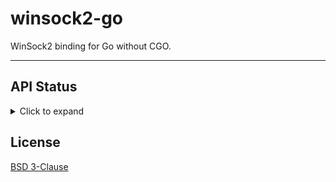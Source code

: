winsock2-go
=====

WinSock2 binding for Go without CGO.

---
## API Status
<details>
<summary>Click to expand</summary>

Status                                                                                                                                                               | Function                         | C++                              | Notes
:---:                                                                                                                                                                | :---                             | :---                             | :---
<img alt="implemented" src="https://raw.githubusercontent.com/K4rian/winsock2-go/assets/icons/bullet_implemented.svg" height="24px" width="24px" align="center">     | __WSAFDIsSet                     | __WSAFDIsSet                     | 
<img alt="implemented" src="https://raw.githubusercontent.com/K4rian/winsock2-go/assets/icons/bullet_implemented.svg" height="24px" width="24px" align="center">     | Accept                           | accept                           |
<img alt="implemented" src="https://raw.githubusercontent.com/K4rian/winsock2-go/assets/icons/bullet_implemented.svg" height="24px" width="24px" align="center">     | Bind                             | bind                             |
<img alt="implemented" src="https://raw.githubusercontent.com/K4rian/winsock2-go/assets/icons/bullet_implemented.svg" height="24px" width="24px" align="center">     | CloseSocket                      | closesocket                      |
<img alt="implemented" src="https://raw.githubusercontent.com/K4rian/winsock2-go/assets/icons/bullet_implemented.svg" height="24px" width="24px" align="center">     | Connect                          | connect                          |
<img alt="implemented" src="https://raw.githubusercontent.com/K4rian/winsock2-go/assets/icons/bullet_implemented.svg" height="24px" width="24px" align="center">     | FreeAddrInfoA                    | freeaddrinfo                     |
<img alt="unimplemented" src="https://raw.githubusercontent.com/K4rian/winsock2-go/assets/icons/bullet_unimplemented.svg" height="24px" width="24px" align="center"> | FreeAddrInfoEx                   | FreeAddrInfoEx                   |
<img alt="unimplemented" src="https://raw.githubusercontent.com/K4rian/winsock2-go/assets/icons/bullet_unimplemented.svg" height="24px" width="24px" align="center"> | FreeAddrInfoExW                  | FreeAddrInfoExW                  |
<img alt="implemented" src="https://raw.githubusercontent.com/K4rian/winsock2-go/assets/icons/bullet_implemented.svg" height="24px" width="24px" align="center">     | FreeAddrInfoW                    | FreeAddrInfoW                    |
<img alt="implemented" src="https://raw.githubusercontent.com/K4rian/winsock2-go/assets/icons/bullet_implemented.svg" height="24px" width="24px" align="center">     | GetAddrInfoA                     | getaddrinfo                      |
<img alt="unimplemented" src="https://raw.githubusercontent.com/K4rian/winsock2-go/assets/icons/bullet_unimplemented.svg" height="24px" width="24px" align="center"> | GetAddrInfoExA                   | GetAddrInfoExA                   |
<img alt="unimplemented" src="https://raw.githubusercontent.com/K4rian/winsock2-go/assets/icons/bullet_unimplemented.svg" height="24px" width="24px" align="center"> | GetAddrInfoExCancel              | GetAddrInfoExCancel              |
<img alt="unimplemented" src="https://raw.githubusercontent.com/K4rian/winsock2-go/assets/icons/bullet_unimplemented.svg" height="24px" width="24px" align="center"> | GetAddrInfoExOverlappedResult    | GetAddrInfoExOverlappedResult    |
<img alt="unimplemented" src="https://raw.githubusercontent.com/K4rian/winsock2-go/assets/icons/bullet_unimplemented.svg" height="24px" width="24px" align="center"> | GetAddrInfoExW                   | GetAddrInfoExW                   |
<img alt="implemented" src="https://raw.githubusercontent.com/K4rian/winsock2-go/assets/icons/bullet_implemented.svg" height="24px" width="24px" align="center">     | GetAddrInfoW                     | GetAddrInfoW                     |
<img alt="implemented" src="https://raw.githubusercontent.com/K4rian/winsock2-go/assets/icons/bullet_implemented.svg" height="24px" width="24px" align="center">     | GetHostByAddr                    | gethostbyaddr                    |
<img alt="implemented" src="https://raw.githubusercontent.com/K4rian/winsock2-go/assets/icons/bullet_implemented.svg" height="24px" width="24px" align="center">     | GetHostByName                    | gethostbyname                    |
<img alt="implemented" src="https://raw.githubusercontent.com/K4rian/winsock2-go/assets/icons/bullet_implemented.svg" height="24px" width="24px" align="center">     | GetHostNameA                     | gethostname                      |
<img alt="implemented" src="https://raw.githubusercontent.com/K4rian/winsock2-go/assets/icons/bullet_implemented.svg" height="24px" width="24px" align="center">     | GetHostNameW                     | GetHostNameW                     |
<img alt="implemented" src="https://raw.githubusercontent.com/K4rian/winsock2-go/assets/icons/bullet_implemented.svg" height="24px" width="24px" align="center">     | GetNameInfoA                     | getnameinfo                      |
<img alt="implemented" src="https://raw.githubusercontent.com/K4rian/winsock2-go/assets/icons/bullet_implemented.svg" height="24px" width="24px" align="center">     | GetNameInfoW                     | GetNameInfoW                     |
<img alt="implemented" src="https://raw.githubusercontent.com/K4rian/winsock2-go/assets/icons/bullet_implemented.svg" height="24px" width="24px" align="center">     | GetPeerName                      | getpeername                      |
<img alt="implemented" src="https://raw.githubusercontent.com/K4rian/winsock2-go/assets/icons/bullet_implemented.svg" height="24px" width="24px" align="center">     | GetProtoByName                   | getprotobyname                   |
<img alt="implemented" src="https://raw.githubusercontent.com/K4rian/winsock2-go/assets/icons/bullet_implemented.svg" height="24px" width="24px" align="center">     | GetProtoByNumber                 | getprotobynumber                 |
<img alt="implemented" src="https://raw.githubusercontent.com/K4rian/winsock2-go/assets/icons/bullet_implemented.svg" height="24px" width="24px" align="center">     | GetServByName                    | getservbyname                    |
<img alt="implemented" src="https://raw.githubusercontent.com/K4rian/winsock2-go/assets/icons/bullet_implemented.svg" height="24px" width="24px" align="center">     | GetServByPort                    | getservbyport                    |
<img alt="implemented" src="https://raw.githubusercontent.com/K4rian/winsock2-go/assets/icons/bullet_implemented.svg" height="24px" width="24px" align="center">     | GetSockName                      | getsockname                      |
<img alt="implemented" src="https://raw.githubusercontent.com/K4rian/winsock2-go/assets/icons/bullet_implemented.svg" height="24px" width="24px" align="center">     | GetSockOpt                       | getsockopt                       |
<img alt="implemented" src="https://raw.githubusercontent.com/K4rian/winsock2-go/assets/icons/bullet_implemented.svg" height="24px" width="24px" align="center">     | Htond                            | htond                            | Reimplemented in pure Go.
<img alt="implemented" src="https://raw.githubusercontent.com/K4rian/winsock2-go/assets/icons/bullet_implemented.svg" height="24px" width="24px" align="center">     | Htonf                            | htonf                            | Reimplemented in pure Go.
<img alt="implemented" src="https://raw.githubusercontent.com/K4rian/winsock2-go/assets/icons/bullet_implemented.svg" height="24px" width="24px" align="center">     | Htonl                            | htonl                            | Reimplemented in pure Go.
<img alt="implemented" src="https://raw.githubusercontent.com/K4rian/winsock2-go/assets/icons/bullet_implemented.svg" height="24px" width="24px" align="center">     | Htonll                           | htonll                           | Reimplemented in pure Go.
<img alt="implemented" src="https://raw.githubusercontent.com/K4rian/winsock2-go/assets/icons/bullet_implemented.svg" height="24px" width="24px" align="center">     | Htons                            | htons                            | Reimplemented in pure Go.
<img alt="implemented" src="https://raw.githubusercontent.com/K4rian/winsock2-go/assets/icons/bullet_implemented.svg" height="24px" width="24px" align="center">     | InetAddr                         | inet_addr                        |
<img alt="implemented" src="https://raw.githubusercontent.com/K4rian/winsock2-go/assets/icons/bullet_implemented.svg" height="24px" width="24px" align="center">     | InetNtoa                         | inet_ntoa                        | Reimplemented in pure Go.
<img alt="implemented" src="https://raw.githubusercontent.com/K4rian/winsock2-go/assets/icons/bullet_implemented.svg" height="24px" width="24px" align="center">     | InetNtop                         | inet_ntop                        | 
<img alt="implemented" src="https://raw.githubusercontent.com/K4rian/winsock2-go/assets/icons/bullet_implemented.svg" height="24px" width="24px" align="center">     | InetNtopW                        | InetNtopW                        | 
<img alt="implemented" src="https://raw.githubusercontent.com/K4rian/winsock2-go/assets/icons/bullet_implemented.svg" height="24px" width="24px" align="center">     | InetPton                         | inet_pton                        | 
<img alt="implemented" src="https://raw.githubusercontent.com/K4rian/winsock2-go/assets/icons/bullet_implemented.svg" height="24px" width="24px" align="center">     | InetPtonW                        | InetPtonW                        | 
<img alt="implemented" src="https://raw.githubusercontent.com/K4rian/winsock2-go/assets/icons/bullet_implemented.svg" height="24px" width="24px" align="center">     | IoctlSocket                      | ioctlsocket                      |
<img alt="implemented" src="https://raw.githubusercontent.com/K4rian/winsock2-go/assets/icons/bullet_implemented.svg" height="24px" width="24px" align="center">     | Listen                           | listen                           |
<img alt="unimplemented" src="https://raw.githubusercontent.com/K4rian/winsock2-go/assets/icons/bullet_unimplemented.svg" height="24px" width="24px" align="center"> | Ntohd                            | ntohd                            | Ignored.
<img alt="unimplemented" src="https://raw.githubusercontent.com/K4rian/winsock2-go/assets/icons/bullet_unimplemented.svg" height="24px" width="24px" align="center"> | Ntohf                            | ntohf                            | Ignored.
<img alt="implemented" src="https://raw.githubusercontent.com/K4rian/winsock2-go/assets/icons/bullet_implemented.svg" height="24px" width="24px" align="center">     | Ntohl                            | ntohl                            | Reimplemented in pure Go.
<img alt="unimplemented" src="https://raw.githubusercontent.com/K4rian/winsock2-go/assets/icons/bullet_unimplemented.svg" height="24px" width="24px" align="center"> | Ntohll                           | ntohll                           | Ignored.
<img alt="implemented" src="https://raw.githubusercontent.com/K4rian/winsock2-go/assets/icons/bullet_implemented.svg" height="24px" width="24px" align="center">     | Ntohs                            | ntohs                            | Reimplemented in pure Go.
<img alt="implemented" src="https://raw.githubusercontent.com/K4rian/winsock2-go/assets/icons/bullet_implemented.svg" height="24px" width="24px" align="center">     | Recv                             | recv                             |
<img alt="implemented" src="https://raw.githubusercontent.com/K4rian/winsock2-go/assets/icons/bullet_implemented.svg" height="24px" width="24px" align="center">     | RecvFrom                         | recvfrom                         |
<img alt="implemented" src="https://raw.githubusercontent.com/K4rian/winsock2-go/assets/icons/bullet_implemented.svg" height="24px" width="24px" align="center">     | Select                           | select                           |
<img alt="implemented" src="https://raw.githubusercontent.com/K4rian/winsock2-go/assets/icons/bullet_implemented.svg" height="24px" width="24px" align="center">     | Send                             | send                             |
<img alt="implemented" src="https://raw.githubusercontent.com/K4rian/winsock2-go/assets/icons/bullet_implemented.svg" height="24px" width="24px" align="center">     | SendTo                           | sendto                           |
<img alt="unimplemented" src="https://raw.githubusercontent.com/K4rian/winsock2-go/assets/icons/bullet_unimplemented.svg" height="24px" width="24px" align="center"> | SetAddrInfoExA                   | SetAddrInfoExA                   |
<img alt="unimplemented" src="https://raw.githubusercontent.com/K4rian/winsock2-go/assets/icons/bullet_unimplemented.svg" height="24px" width="24px" align="center"> | SetAddrInfoExW                   | SetAddrInfoExW                   |
<img alt="implemented" src="https://raw.githubusercontent.com/K4rian/winsock2-go/assets/icons/bullet_implemented.svg" height="24px" width="24px" align="center">     | SetSockOpt                       | setsockopt                       |
<img alt="implemented" src="https://raw.githubusercontent.com/K4rian/winsock2-go/assets/icons/bullet_implemented.svg" height="24px" width="24px" align="center">     | Shutdown                         | shutdown                         |
<img alt="implemented" src="https://raw.githubusercontent.com/K4rian/winsock2-go/assets/icons/bullet_implemented.svg" height="24px" width="24px" align="center">     | Socket                           | socket                           |
<img alt="unimplemented" src="https://raw.githubusercontent.com/K4rian/winsock2-go/assets/icons/bullet_unimplemented.svg" height="24px" width="24px" align="center"> | SocketNotificationRetrieveEvents | SocketNotificationRetrieveEvents | Ignored.
<img alt="unimplemented" src="https://raw.githubusercontent.com/K4rian/winsock2-go/assets/icons/bullet_unimplemented.svg" height="24px" width="24px" align="center"> | Wah*                             |                                  | Ignored.
<img alt="unimplemented" src="https://raw.githubusercontent.com/K4rian/winsock2-go/assets/icons/bullet_unimplemented.svg" height="24px" width="24px" align="center"> | WEP                              | WEP                              | Ignored.
<img alt="unimplemented" src="https://raw.githubusercontent.com/K4rian/winsock2-go/assets/icons/bullet_unimplemented.svg" height="24px" width="24px" align="center"> | WPUCompleteOverlappedRequest     | WPUCompleteOverlappedRequest     | Ignored.
<img alt="unimplemented" src="https://raw.githubusercontent.com/K4rian/winsock2-go/assets/icons/bullet_unimplemented.svg" height="24px" width="24px" align="center"> | WPUGetProviderPathEx             | WPUGetProviderPathEx             | Ignored.
<img alt="partial" src="https://raw.githubusercontent.com/K4rian/winsock2-go/assets/icons/bullet_partial.svg" height="24px" width="24px" align="center">             | WSAAccept                        | WSAAccept                        | The `condition` and `callbackData` parameters are always ignored.
<img alt="implemented" src="https://raw.githubusercontent.com/K4rian/winsock2-go/assets/icons/bullet_implemented.svg" height="24px" width="24px" align="center">     | WSAAddressToStringA              | WSAAddressToStringA              |
<img alt="implemented" src="https://raw.githubusercontent.com/K4rian/winsock2-go/assets/icons/bullet_implemented.svg" height="24px" width="24px" align="center">     | WSAAddressToStringW              | WSAAddressToStringW              |
<img alt="unimplemented" src="https://raw.githubusercontent.com/K4rian/winsock2-go/assets/icons/bullet_unimplemented.svg" height="24px" width="24px" align="center"> | WSAAdvertiseProvider             | WSAAdvertiseProvider             | Ignored.
<img alt="unimplemented" src="https://raw.githubusercontent.com/K4rian/winsock2-go/assets/icons/bullet_unimplemented.svg" height="24px" width="24px" align="center"> | WSAAsyncGetHostByAddr            | WSAAsyncGetHostByAddr            | Ignored.
<img alt="unimplemented" src="https://raw.githubusercontent.com/K4rian/winsock2-go/assets/icons/bullet_unimplemented.svg" height="24px" width="24px" align="center"> | WSAAsyncGetHostByName            | WSAAsyncGetHostByName            | Ignored.
<img alt="unimplemented" src="https://raw.githubusercontent.com/K4rian/winsock2-go/assets/icons/bullet_unimplemented.svg" height="24px" width="24px" align="center"> | WSAAsyncGetProtoByName           | WSAAsyncGetProtoByName           | Ignored.
<img alt="unimplemented" src="https://raw.githubusercontent.com/K4rian/winsock2-go/assets/icons/bullet_unimplemented.svg" height="24px" width="24px" align="center"> | WSAAsyncGetProtoByNumber         | WSAAsyncGetProtoByNumber         | Ignored.
<img alt="unimplemented" src="https://raw.githubusercontent.com/K4rian/winsock2-go/assets/icons/bullet_unimplemented.svg" height="24px" width="24px" align="center"> | WSAAsyncGetServByName            | WSAAsyncGetServByName            | Ignored.
<img alt="unimplemented" src="https://raw.githubusercontent.com/K4rian/winsock2-go/assets/icons/bullet_unimplemented.svg" height="24px" width="24px" align="center"> | WSAAsyncGetServByPort            | WSAAsyncGetServByPort            | Ignored.
<img alt="unimplemented" src="https://raw.githubusercontent.com/K4rian/winsock2-go/assets/icons/bullet_unimplemented.svg" height="24px" width="24px" align="center"> | WSAAsyncSelect                   | WSAAsyncSelect                   | Ignored.
<img alt="unimplemented" src="https://raw.githubusercontent.com/K4rian/winsock2-go/assets/icons/bullet_unimplemented.svg" height="24px" width="24px" align="center"> | WSACancelAsyncRequest            | WSACancelAsyncRequest            | Ignored.
<img alt="unimplemented" src="https://raw.githubusercontent.com/K4rian/winsock2-go/assets/icons/bullet_unimplemented.svg" height="24px" width="24px" align="center"> | WSACancelBlockingCall            | WSACancelBlockingCall            | Ignored.
<img alt="implemented" src="https://raw.githubusercontent.com/K4rian/winsock2-go/assets/icons/bullet_implemented.svg" height="24px" width="24px" align="center">     | WSACleanup                       | WSACleanup                       |
<img alt="implemented" src="https://raw.githubusercontent.com/K4rian/winsock2-go/assets/icons/bullet_implemented.svg" height="24px" width="24px" align="center">     | WSACloseEvent                    | WSACloseEvent                    |
<img alt="implemented" src="https://raw.githubusercontent.com/K4rian/winsock2-go/assets/icons/bullet_implemented.svg" height="24px" width="24px" align="center">     | WSAConnect                       | WSAConnect                       |
<img alt="broken" src="https://raw.githubusercontent.com/K4rian/winsock2-go/assets/icons/bullet_broken.svg" height="24px" width="24px" align="center">               | WSAConnectByList                 | WSAConnectByList                 | Can't get it to work (SocketAddressList issue?).
<img alt="implemented" src="https://raw.githubusercontent.com/K4rian/winsock2-go/assets/icons/bullet_implemented.svg" height="24px" width="24px" align="center">     | WSAConnectByNameA                | WSAConnectByNameA                |
<img alt="implemented" src="https://raw.githubusercontent.com/K4rian/winsock2-go/assets/icons/bullet_implemented.svg" height="24px" width="24px" align="center">     | WSAConnectByNameW                | WSAConnectByNameW                |
<img alt="implemented" src="https://raw.githubusercontent.com/K4rian/winsock2-go/assets/icons/bullet_implemented.svg" height="24px" width="24px" align="center">     | WSACreateEvent                   | WSACreateEvent                   |
<img alt="implemented" src="https://raw.githubusercontent.com/K4rian/winsock2-go/assets/icons/bullet_implemented.svg" height="24px" width="24px" align="center">     | WSADuplicateSocketA              | WSADuplicateSocketA              |
<img alt="implemented" src="https://raw.githubusercontent.com/K4rian/winsock2-go/assets/icons/bullet_implemented.svg" height="24px" width="24px" align="center">     | WSADuplicateSocketW              | WSADuplicateSocketW              |
<img alt="implemented" src="https://raw.githubusercontent.com/K4rian/winsock2-go/assets/icons/bullet_implemented.svg" height="24px" width="24px" align="center">     | WSAEnumNameSpaceProvidersA       | WSAEnumNameSpaceProvidersA       |
<img alt="implemented" src="https://raw.githubusercontent.com/K4rian/winsock2-go/assets/icons/bullet_implemented.svg" height="24px" width="24px" align="center">     | WSAEnumNameSpaceProvidersExA     | WSAEnumNameSpaceProvidersExA     |
<img alt="broken" src="https://raw.githubusercontent.com/K4rian/winsock2-go/assets/icons/bullet_broken.svg" height="24px" width="24px" align="center">               | WSAEnumNameSpaceProvidersExW     | WSAEnumNameSpaceProvidersExW     | Crash when iterating over the buffer after the first element (memory alignment issue?).
<img alt="implemented" src="https://raw.githubusercontent.com/K4rian/winsock2-go/assets/icons/bullet_implemented.svg" height="24px" width="24px" align="center">     | WSAEnumNameSpaceProvidersW       | WSAEnumNameSpaceProvidersW       |
<img alt="implemented" src="https://raw.githubusercontent.com/K4rian/winsock2-go/assets/icons/bullet_implemented.svg" height="24px" width="24px" align="center">     | WSAEnumNetworkEvents             | WSAEnumNetworkEvents             |
<img alt="implemented" src="https://raw.githubusercontent.com/K4rian/winsock2-go/assets/icons/bullet_implemented.svg" height="24px" width="24px" align="center">     | WSAEnumProtocolsA                | WSAEnumProtocolsA                |
<img alt="implemented" src="https://raw.githubusercontent.com/K4rian/winsock2-go/assets/icons/bullet_implemented.svg" height="24px" width="24px" align="center">     | WSAEnumProtocolsW                | WSAEnumProtocolsW                |
<img alt="implemented" src="https://raw.githubusercontent.com/K4rian/winsock2-go/assets/icons/bullet_implemented.svg" height="24px" width="24px" align="center">     | WSAEventSelect                   | WSAEventSelect                   |
<img alt="broken" src="https://raw.githubusercontent.com/K4rian/winsock2-go/assets/icons/bullet_broken.svg" height="24px" width="24px" align="center">               | WSAGetLastError                  | WSAGetLastError                  | Always returns 0.
...

<img alt="" src="https://raw.githubusercontent.com/K4rian/winsock2-go/assets/icons/bullet_blank.svg" height="12px" width="14px" align="center"> <img alt="implemented" src="https://raw.githubusercontent.com/K4rian/winsock2-go/assets/icons/bullet_implemented.svg" height="24px" width="24px" align="center"> Implemented <img alt="" src="https://raw.githubusercontent.com/K4rian/winsock2-go/assets/icons/bullet_blank.svg" height="12px" width="8px" align="center"> <img alt="partial" src="https://raw.githubusercontent.com/K4rian/winsock2-go/assets/icons/bullet_partial.svg" height="24px" width="24px" align="center"> Partial <img alt="" src="https://raw.githubusercontent.com/K4rian/winsock2-go/assets/icons/bullet_blank.svg" height="12px" width="8px" align="center"> <img alt="broken" src="https://raw.githubusercontent.com/K4rian/winsock2-go/assets/icons/bullet_broken.svg" height="24px" width="24px" align="center"> Broken <img alt="" src="https://raw.githubusercontent.com/K4rian/winsock2-go/assets/icons/bullet_blank.svg" height="12px" width="8px" align="center"> <img alt="unimplemented" src="https://raw.githubusercontent.com/K4rian/winsock2-go/assets/icons/bullet_unimplemented.svg" height="24px" width="24px" align="center"> Unimplemented

</details>

## License
[BSD 3-Clause][1]

[1]: LICENSE "BSD 3-Clause License"